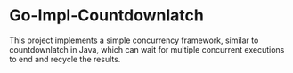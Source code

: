 # Go-Impl-Countdownlatch
This project implements a simple concurrency framework, similar to countdownlatch in Java, which can wait for multiple concurrent executions to end and recycle the results.
